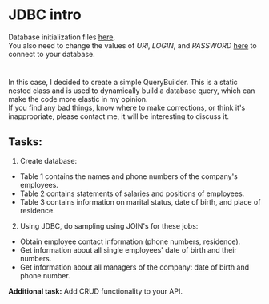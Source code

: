 # JDBC intro
Database initialization files [here](../data_init/JDBC).  
You also need to change the values of *URl*, *LOGIN*, and *PASSWORD* 
[here](src/main/java/com/jdbc/repository/EmployeeRepository.java) to connect to your database.
#
In this case, I decided to create a simple QueryBuilder. This is a static nested class and is used to
dynamically build a database query, which can make the code more elastic in my opinion.  
If you find any bad things, know where to make corrections, or think it's inappropriate, please contact me, 
it will be interesting to discuss it.
## Tasks:
1. Create database:
- Table 1 contains the names and phone numbers of the company's employees.
- Table 2 contains statements of salaries and positions of employees.
- Table 3 contains information on marital status, date of birth, and place of residence.
2. Using JDBC, do sampling using JOIN's for these jobs:
- Obtain employee contact information (phone numbers, residence).
- Get information about all single employees' date of birth and their numbers.
- Get information about all managers of the company: date of birth and phone number.

**Additional task:** Add CRUD functionality to your API.
